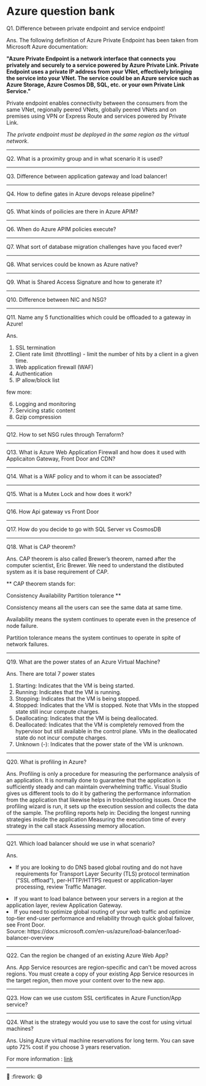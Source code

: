 ﻿# Azure question bank
 
Q1. Difference between private endpoint and service endpoint!

Ans. The following definition of Azure Private Endpoint has been taken from Microsoft Azure documentation:

**"Azure Private Endpoint is a network interface that connects you privately and securely to a service powered by Azure Private Link. Private Endpoint uses a private IP address from your VNet, effectively bringing the service into your VNet. The service could be an Azure service such as Azure Storage, Azure Cosmos DB, SQL, etc. or your own Private Link Service."**

Private endpoint enables connectivity between the consumers from the same VNet, regionally peered VNets, globally peered VNets and on premises using VPN or Express Route and services powered by Private Link.

*The private endpoint must be deployed in the same region as the virtual network*.
<hr/>

Q2. What is a proximity group and in what scenario it is used?

<hr/>

Q3. Difference between application gateway and load balancer!

<hr/>

Q4. How to define gates in Azure devops release pipeline?

<hr/>

Q5. What kinds of poilicies are there in Azure APIM?

<hr/>

Q6. When do Azure APIM policies execute?

<hr/>

Q7. What sort of database migration challenges have you faced ever?

<hr/>

Q8. What services could be known as Azure native?

<hr/>

Q9. What is Shared Access Signature and how to generate it?

<hr/>

Q10. Difference between NIC and NSG?

<hr/>

Q11. Name any 5 functionalities which could be offloaded to a gateway in Azure!

Ans.
1. SSL termination
2. Client rate limit (throttling) - limit the number of hits by a client in a given time.
3. Web application firewall (WAF)
4. Authentication
5. IP allow/block list

few more:

6. Logging and monitoring
7. Servicing static content
8. Gzip compression

<hr/>

Q12. How to set NSG rules through Terraform?

<hr/>

Q13. What is Azure Web Application Firewall and how does it used with Applicaiton Gateway, Front Door and CDN?

<hr/>

Q14. What is a WAF policy and to whom it can be associated?

<hr/>

Q15. What is a Mutex Lock and how does it work?

<hr/>

Q16. How Api gateway vs Front Door

<hr/>

Q17. How do you decide to go with SQL Server vs CosmosDB

<hr/>

Q18. What is CAP theorem?

Ans. CAP theorem is also called Brewer’s theorem, named after the computer scientist, Eric Brewer.
We need to understand the distibuted system as it is base requirement of CAP.

**
CAP theorem stands for:

Consistency
Availability
Partition tolerance
**

Consistency means all the users can see the same data at same time.

Availability means the system continues to operate even in the presence of node failure.

Partition tolerance means the system continues to operate in spite of network failures.

<hr/>

Q19. What are the power states of an Azure Virtual Machine?

Ans. 
There are total 7 power states
1. Starting: Indicates that the VM is being started.
2. Running: Indicates that the VM is running.
3. Stopping: Indicates that the VM is being stopped.
4. Stopped: Indicates that the VM is stopped. Note that VMs in the stopped state still incur compute charges.
5. Deallocating: Indicates that the VM is being deallocated.
6. Deallocated: Indicates that the VM is completely removed from the hypervisor but still available in the control plane. VMs in the deallocated state do not incur compute charges.
7. Unknown (-): Indicates that the power state of the VM is unknown. 
   
<hr/>

Q20. What is profiling in Azure?

Ans. 
Profiling is only a procedure for measuring the performance analysis of an application. It is normally done to guarantee that the application is sufficiently steady and can maintain overwhelming traffic. Visual Studio gives us different tools to do it by gathering the performance information from the application that likewise helps in troubleshooting issues. Once the profiling wizard is run, it sets up the execution session and collects the data of the sample. The profiling reports help in: Deciding the longest running strategies inside the application Measuring the execution time of every strategy in the call stack Assessing memory allocation.

<hr/>

Q21. Which load balancer should we use in what scenario?

Ans.
<ul><li>If you are looking to do DNS based global routing and do not have requirements for Transport Layer Security (TLS) protocol termination ("SSL offload"), per-HTTP/HTTPS request or application-layer processing, review Traffic Manager.</li></ul>
<li>If you want to load balance between your servers in a region at the application layer, review Application Gateway.</li>
<li>If you need to optimize global routing of your web traffic and optimize top-tier end-user performance and reliability through quick global failover, see Front Door.</li>
Source: https://docs.microsoft.com/en-us/azure/load-balancer/load-balancer-overview 

<hr/>

Q22. Can the region be changed of an existing Azure Web App?

Ans.
App Service resources are region-specific and can't be moved across regions. You must create a copy of your existing App Service resources in the target region, then move your content over to the new app. 

<hr/>

Q23. How can we use custom SSL certificates in Azure Function/App service?


<hr/>
Q24. What is the strategy would you use to save the cost for using virtual machines?

Ans.
Using Azure virtual machine reservations for long term. You can save upto 72% cost if you choose 3 years reservation.

For more information : [link](https://docs.microsoft.com/en-in/azure/cost-management-billing/manage/understand-vm-reservation-charges?toc=/azure/cost-management-billing/reservations/toc.json)

<hr/>

:tada: :firework: :smile: